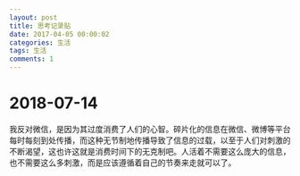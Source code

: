 ```yaml
---
layout: post
title: 思考记录贴
date: 2017-04-05 00:00:02
categories: 生活
tags: 生活
comments: 1
---
```






# 2018-07-14 

我反对微信，是因为其过度消费了人们的心智。碎片化的信息在微信、微博等平台每时每刻到处传播，而这种无节制地传播导致了信息的过载，以至于人们对刺激的不断渴望，这也许这就是消费时间下的无克制吧。人活着不需要这么庞大的信息，也不需要这么多刺激，而是应该遵循着自己的节奏来走就可以了。